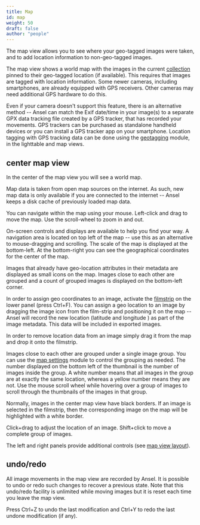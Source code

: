 ```yaml
---
title: Map
id: map
weight: 50
draft: false
author: "people"
---
```


The map view allows you to see where your geo-tagged images were taken, and to add location information to non-geo-tagged images.

The map view shows a world map with the images in the current [collection](../lighttable/digital-asset-management/collections.md) pinned to their geo-tagged location (if available). This requires that images are tagged with location information. Some newer cameras, including smartphones, are already equipped with GPS receivers. Other cameras may need additional GPS hardware to do this.

Even if your camera doesn't support this feature, there is an alternative method -- Ansel can match the Exif date/time in your image(s) to a separate GPX data tracking file created by a GPS tracker, that has recorded your movements. GPS trackers can be purchased as standalone handheld devices or you can install a GPS tracker app on your smartphone. Location tagging with GPS tracking data can be done using the [geotagging](../module-reference/utility-modules/shared/geotagging.md) module, in the lighttable and map views.

## center map view

In the center of the map view you will see a world map.

Map data is taken from open map sources on the internet. As such, new map data is only available if you are connected to the internet -- Ansel keeps a disk cache of previously loaded map data.

You can navigate within the map using your mouse. Left-click and drag to move the map. Use the scroll-wheel to zoom in and out.

On-screen controls and displays are available to help you find your way. A navigation area is located on top left of the map -- use this as an alternative to mouse-dragging and scrolling. The scale of the map is displayed at the bottom-left. At the bottom-right you can see the geographical coordinates for the center of the map.

Images that already have geo-location attributes in their metadata are displayed as small icons on the map. Images close to each other are grouped and a count of grouped images is displayed on the bottom-left corner.

In order to assign geo coordinates to an image, activate the [filmstrip](../module-reference/utility-modules/shared/filmstrip.md) on the lower panel (press Ctrl+F). You can assign a geo location to an image by dragging the image icon from the film-strip and positioning it on the map -- Ansel will record the new location (latitude and longitude ) as part of the image metadata. This data will be included in exported images.

In order to remove location data from an image simply drag it from the map and drop it onto the filmstrip.

Images close to each other are grouped under a single image group. You can use the  [map settings](../module-reference/utility-modules/map/map-settings.md) module to control the grouping as needed. The number displayed on the bottom left of the thumbnail is the number of images inside the group. A white number means that all images in the group are at exactly the same location, whereas a yellow number means they are not. Use the mouse scroll wheel while hovering over a group of images to scroll through the thumbnails of the images in that group.

Normally, images in the center map view have black borders. If an image is selected in the filmstrip, then the corresponding image on the map will be highlighted with a white border.

Click+drag to adjust the location of an image. Shift+click to move a complete group of images.

The left and right panels provide additional controls (see [map view layout](./map-view-layout.md)).

## undo/redo

All image movements in the map view are recorded by Ansel. It is possible to undo or redo such changes to recover a previous state. Note that this undo/redo facility is unlimited while moving images but it is reset each time you leave the map view.

Press Ctrl+Z to undo the last modification and Ctrl+Y to redo the last undone modification (if any).
